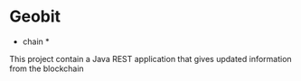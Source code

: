 Geobit
======

* chain *

This project contain a Java REST application that gives updated information from the blockchain 